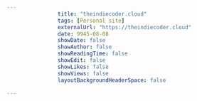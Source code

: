 ---
                title: "theindiecoder.cloud"
                tags: [Personal site]
                externalUrl: "https://theindiecoder.cloud"
                date: 9945-08-08
                showDate: false
                showAuthor: false
                showReadingTime: false
                showEdit: false
                showLikes: false
                showViews: false
                layoutBackgroundHeaderSpace: false
                ---
